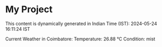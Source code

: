 # My Project

This content is dynamically generated in Indian Time (IST): 2024-05-24 16:11:24 IST


Current Weather in Coimbatore:
Temperature: 26.88 °C
Condition: mist
